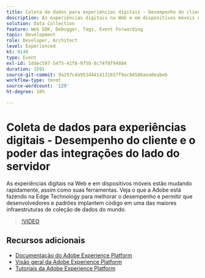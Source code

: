 ```yaml
---
title: Coleta de dados para experiências digitais - Desempenho do cliente e o poder das integrações do lado do servidor
description: As experiências digitais na Web e em dispositivos móveis estão mudando rapidamente, assim como suas ferramentas. Veja o que a Adobe está fazendo na Edge Technology para melhorar o desempenho e permitir que desenvolvedores e padrões implantem código em uma das maiores infraestruturas de coleção de dados do mundo.
solution: Data Collection
feature: Web SDK, Debugger, Tags, Event Forwarding
topic: Development
role: Developer, Architect
level: Experienced
kt: 9140
type: Event
exl-id: 1ddec597-5475-41f8-9750-8c74f8f94884
duration: 1591
source-git-commit: 9a297cda953d4414131657f9ac84580aea0eabeb
workflow-type: tm+mt
source-wordcount: '129'
ht-degree: 10%

---
```


# Coleta de dados para experiências digitais - Desempenho do cliente e o poder das integrações do lado do servidor

As experiências digitais na Web e em dispositivos móveis estão mudando rapidamente, assim como suas ferramentas. Veja o que a Adobe está fazendo na Edge Technology para melhorar o desempenho e permitir que desenvolvedores e padrões implantem código em uma das maiores infraestruturas de coleção de dados do mundo.

>[!VIDEO](https://video.tv.adobe.com/v/337584/?quality=12&learn=on&hidetitle=true)

## Recursos adicionais

- [Documentação do Adobe Experience Platform](https://experienceleague.adobe.com/docs/experience-platform.html?lang=pt-BR)
- [Visão geral da Adobe Experience Platform](https://experienceleague.adobe.com/docs/experience-platform/landing/home.html?lang=pt-BR)
- [Tutoriais da Adobe Experience Platform](https://experienceleague.adobe.com/docs/platform-learn/tutorials/overview.html?lang=pt-BR)
